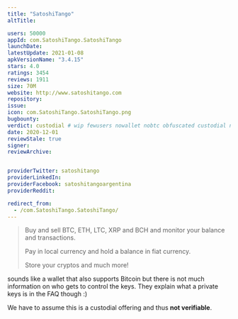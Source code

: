 ```yaml
---
title: "SatoshiTango"
altTitle: 

users: 50000
appId: com.SatoshiTango.SatoshiTango
launchDate: 
latestUpdate: 2021-01-08
apkVersionName: "3.4.15"
stars: 4.0
ratings: 3454
reviews: 1911
size: 70M
website: http://www.satoshitango.com
repository: 
issue: 
icon: com.SatoshiTango.SatoshiTango.png
bugbounty: 
verdict: custodial # wip fewusers nowallet nobtc obfuscated custodial nosource nonverifiable reproducible bounty defunct
date: 2020-12-01
reviewStale: true
signer: 
reviewArchive:


providerTwitter: satoshitango
providerLinkedIn: 
providerFacebook: satoshitangoargentina
providerReddit: 

redirect_from:
  - /com.SatoshiTango.SatoshiTango/
---
```



> Buy and sell BTC, ETH, LTC, XRP and BCH and monitor your balance and transactions.
> 
> Pay in local currency and hold a balance in fiat currency.
> 
> Store your cryptos and much more!

sounds like a wallet that also supports Bitcoin but there is not much
information on who gets to control the keys. They explain what a private keys is
in the FAQ though :)

We have to assume this is a custodial offering and thus **not verifiable**.
